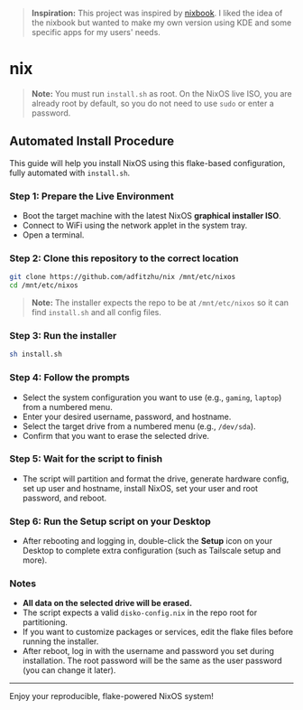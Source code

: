 > **Inspiration:** This project was inspired by [nixbook](https://github.com/mkellyxp/nixbook). I liked the idea of the nixbook but wanted to make my own version using KDE and some specific apps for my users' needs.

# nix

> **Note:** You must run `install.sh` as root. On the NixOS live ISO, you are already root by default, so you do not need to use `sudo` or enter a password.

## Automated Install Procedure

This guide will help you install NixOS using this flake-based configuration, fully automated with `install.sh`.

### Step 1: Prepare the Live Environment
- Boot the target machine with the latest NixOS **graphical installer ISO**.
- Connect to WiFi using the network applet in the system tray.
- Open a terminal.

### Step 2: Clone this repository to the correct location
```sh
git clone https://github.com/adfitzhu/nix /mnt/etc/nixos
cd /mnt/etc/nixos
```
> **Note:** The installer expects the repo to be at `/mnt/etc/nixos` so it can find `install.sh` and all config files.

### Step 3: Run the installer
```sh
sh install.sh
```

### Step 4: Follow the prompts
- Select the system configuration you want to use (e.g., `gaming`, `laptop`) from a numbered menu.
- Enter your desired username, password, and hostname.
- Select the target drive from a numbered menu (e.g., `/dev/sda`).
- Confirm that you want to erase the selected drive.

### Step 5: Wait for the script to finish
- The script will partition and format the drive, generate hardware config, set up user and hostname, install NixOS, set your user and root password, and reboot.

### Step 6: Run the Setup script on your Desktop
- After rebooting and logging in, double-click the **Setup** icon on your Desktop to complete extra configuration (such as Tailscale setup and more).

### Notes
- **All data on the selected drive will be erased.**
- The script expects a valid `disko-config.nix` in the repo root for partitioning.
- If you want to customize packages or services, edit the flake files before running the installer.
- After reboot, log in with the username and password you set during installation. The root password will be the same as the user password (you can change it later).

---

Enjoy your reproducible, flake-powered NixOS system!